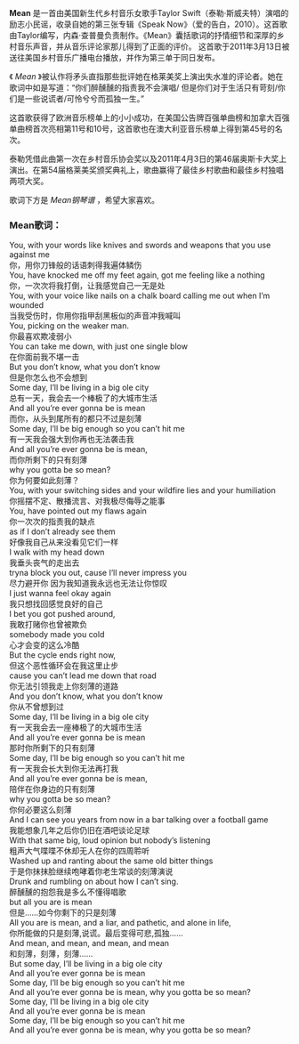 

**Mean** 是一首由美国新生代乡村音乐女歌手Taylor Swift（泰勒·斯威夫特）演唱的励志小民谣，收录自她的第三张专辑《Speak
Now》（爱的告白，2010）。这首歌由Taylor编写，内森·查普曼负责制作。《Mean》囊括歌词的抒情细节和深厚的乡村音乐声音，并从音乐评论家那儿得到了正面的评价。
这首歌于2011年3月13日被送往美国乡村音乐广播电台播放，并作为第三单于同日发布。

  
《 _Mean_ 》被认作将矛头直指那些批评她在格莱美奖上演出失水准的评论者。她在歌词中如是写道：“你们醉醺醺的指责我不会演唱/
但是你们对于生活只有苛刻/你们是一些说谎者/可怜兮兮而孤独一生。”

  
这首歌获得了欧洲音乐榜单上的小小成功，在美国公告牌百强单曲榜和加拿大百强单曲榜首次亮相第11号和10号，这首歌也在澳大利亚音乐榜单上得到第45号的名次。

  
泰勒凭借此曲第一次在乡村音乐协会奖以及2011年4月3日的第46届奥斯卡大奖上演出。在第54届格莱美奖颁奖典礼上，歌曲赢得了最佳乡村歌曲和最佳乡村独唱两项大奖。

  
歌词下方是 _Mean钢琴谱_ ，希望大家喜欢。

### Mean歌词：

You, with your words like knives and swords and weapons that you use against
me  
你，用你刀锋般的话语刺得我遍体鳞伤  
You, have knocked me off my feet again, got me feeling like a nothing  
你，一次次将我打倒，让我感觉自己一无是处  
You, with your voice like nails on a chalk board calling me out when I’m
wounded  
当我受伤时，你用你指甲刮黑板似的声音冲我喊叫  
You, picking on the weaker man.  
你最喜欢欺凌弱小  
You can take me down, with just one single blow  
在你面前我不堪一击  
But you don’t know, what you don’t know  
但是你怎么也不会想到  
Some day, I’ll be living in a big ole city  
总有一天，我会去一个棒极了的大城市生活  
And all you’re ever gonna be is mean  
而你，从头到尾所有的都只不过是刻薄  
Some day, I’ll be big enough so you can’t hit me  
有一天我会强大到你再也无法袭击我  
And all you’re ever gonna be is mean,  
而你所剩下的只有刻薄  
why you gotta be so mean?  
你为何要如此刻薄？  
You, with your switching sides and your wildfire lies and your humiliation  
你摇摆不定、散播流言、对我极尽侮辱之能事  
You, have pointed out my flaws again  
你一次次的指责我的缺点  
as if I don’t already see them  
好像我自己从来没看见它们一样  
I walk with my head down  
我垂头丧气的走出去  
tryna block you out, cause I’ll never impress you  
尽力避开你 因为我知道我永远也无法让你惊叹  
I just wanna feel okay again  
我只想找回感觉良好的自己  
I bet you got pushed around,  
我敢打赌你也曾被欺负  
somebody made you cold  
心才会变的这么冷酷  
But the cycle ends right now,  
但这个恶性循环会在我这里止步  
cause you can’t lead me down that road  
你无法引领我走上你刻薄的道路  
And you don’t know, what you don’t know  
你从不曾想到过  
Some day, I’ll be living in a big ole city  
有一天我会去一座棒极了的大城市生活  
And all you’re ever gonna be is mean  
那时你所剩下的只有刻薄  
Some day, I’ll be big enough so you can’t hit me  
有一天我会长大到你无法再打我  
And all you’re ever gonna be is mean,  
陪伴在你身边的只有刻薄  
why you gotta be so mean?  
你何必要这么刻薄  
And I can see you years from now in a bar talking over a football game  
我能想象几年之后你仍旧在酒吧谈论足球  
With that same big, loud opinion but nobody’s listening  
粗声大气喋喋不休却无人在你的四周聆听  
Washed up and ranting about the same old bitter things  
于是你抹抹脸继续咆哮着你老生常谈的刻薄演说  
Drunk and rumbling on about how I can’t sing.  
醉醺醺的抱怨我是多么不懂得唱歌  
but all you are is mean  
但是……如今你剩下的只是刻薄  
All you are is mean, and a liar, and pathetic, and alone in life,  
你所能做的只是刻薄,说谎。最后变得可悲,孤独……  
And mean, and mean, and mean, and mean  
和刻薄，刻薄，刻薄……  
But some day, I’ll be living in a big ole city  
And all you’re ever gonna be is mean  
Some day, I’ll be big enough so you can’t hit me  
And all you’re ever gonna be is mean, why you gotta be so mean?  
Some day, I’ll be living in a big ole city  
And all you’re ever gonna be is mean  
Some day, I’ll be big enough so you can’t hit me  
And all you’re ever gonna be is mean, why you gotta be so mean?

